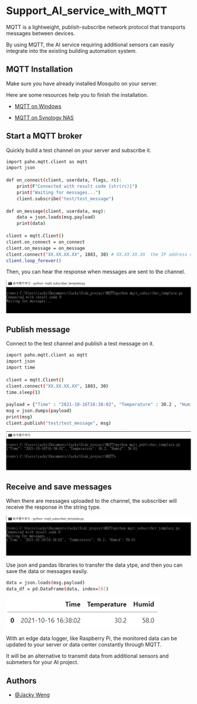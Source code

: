 # Support_AI_service_with_MQTT
MQTT is a lightweight, publish-subscribe network protocol that transports messages between devices. 

By using MQTT, the AI service requiring additional sensors can easily integrate into the existing building automation system.

## MQTT Installation
Make sure you have already installed Mosquito on your server.

Here are some resources help you to finish the installation.

- [MQTT on Windows](https://delightnet.nl/index.php/mqtt/12-mqtt-broker-installation)
 
- [MQTT on Synology NAS](https://www.youtube.com/watch?v=b3A1RJdDf-w&ab_channel=ediy)

## Start a MQTT broker
Quickly build a test channel on your server and subscribe it.
```bash
import paho.mqtt.client as mqtt
import json

def on_connect(client, userdata, flags, rc):
    print(F"Connected with result code {str(rc)}")
    print("Waiting for messages...")
    client.subscribe("test/test_message")

def on_message(client, userdata, msg):
    data = json.loads(msg.payload)
    print(data)

client = mqtt.Client()
client.on_connect = on_connect
client.on_message = on_message
client.connect("XX.XX.XX.XX", 1883, 30) # XX.XX.XX.XX  the IP address of your MQTT server
client.loop_forever()
```
Then, you can hear the response when messages are sent to the channel.

![subscriber_waiting](https://github.com/JackyWeng526/Support_AI_service_with_MQTT/blob/main/docs/subscriber_waiting.PNG)

## Publish message
Connect to the test channel and publish a test message on it.

```bash
import paho.mqtt.client as mqtt
import json  
import time

client = mqtt.Client()
client.connect("XX.XX.XX.XX", 1883, 30)
time.sleep(1)

payload = {"Time" : "2021-10-16T16:38:02", "Temperature" : 30.2 , "Humid": 58.0}
msg = json.dumps(payload)
print(msg)
client.publish("test/test_message", msg)
```
![publisher_send_test_msg](https://github.com/JackyWeng526/Support_AI_service_with_MQTT/blob/main/docs/publisher_send_test_msg.PNG)

## Receive and save messages
When there are messages uploaded to the channel, the subscriber will receive the response in the string type.

![subscriber_receiving](https://github.com/JackyWeng526/Support_AI_service_with_MQTT/blob/main/docs/subscriber_receiving.PNG)

Use json and pandas libraries to transfer the data ytpe, and then you can save the data or messages easily. 
```bash
data = json.loads(msg.payload)
data_df = pd.DataFrame(data, index=[0])
```
![data_example](https://github.com/JackyWeng526/Support_AI_service_with_MQTT/blob/main/docs/data_example.PNG)

With an edge data logger, like Raspberry Pi, the monitored data can be updated to your server or data center constantly through MQTT.

It will be an alternative to transmit data from additional sensors and submeters for your AI project.

## Authors
- [@Jacky Weng](https://github.com/JackyWeng526)

